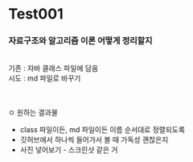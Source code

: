 # Test001
### 자료구조와 알고리즘 이론 어떻게 정리할지

<br>
기존 : 자바 클래스 파일에 담음
<br>
시도 : md 파일로 바꾸기
<br><br><br>

ㅇ 원하는 결과물
- class 파일이든, md 파일이든 이름 순서대로 정렬되도록
- 깃허브에서 하나씩 들어가서 볼 때 가독성 괜찮은지
- 사진 넣어보기 - 스크린샷 같은 거